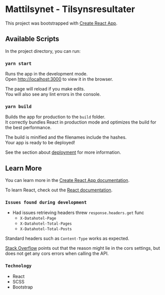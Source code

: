 # Mattilsynet - Tilsynsresultater

This project was bootstrapped with [Create React App](https://github.com/facebook/create-react-app).

## Available Scripts

In the project directory, you can run:

### `yarn start`

Runs the app in the development mode.\
Open [http://localhost:3000](http://localhost:3000) to view it in the browser.

The page will reload if you make edits.\
You will also see any lint errors in the console.

### `yarn build`

Builds the app for production to the `build` folder.\
It correctly bundles React in production mode and optimizes the build for the best performance.

The build is minified and the filenames include the hashes.\
Your app is ready to be deployed!

See the section about [deployment](https://facebook.github.io/create-react-app/docs/deployment) for more information.

## Learn More

You can learn more in the [Create React App documentation](https://facebook.github.io/create-react-app/docs/getting-started).

To learn React, check out the [React documentation](https://reactjs.org/).

### `Issues found during development`

- Had issues retrieving headers threw `response.headers.get` func
  - `X-Datahotel-Page`
  - `X-Datahotel-Total-Pages`
  - `X-Datahotel-Total-Posts`

Standard headers such as `Content-Type` works as expected.

[Stack Overflow](https://stackoverflow.com/questions/43344819/reading-response-headers-with-fetch-api?utm_medium=organic&utm_source=google_rich_qa&utm_campaign=google_rich_qa) points out that the reason might lie in the cors settings, but does not get any cors errors when calling the API.

### `Technology`

- React
- SCSS
- Bootstrap
